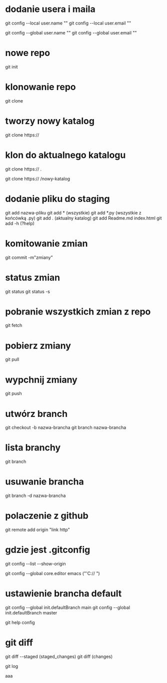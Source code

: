 # dodanie usera i maila
git config --local user.name ""
git config --local user.email ""

git config --global user.name ""
git config --global user.email ""

# nowe repo
git init

# klonowanie repo
git clone
# tworzy nowy katalog 
git clone https://

# klon do aktualnego katalogu 
git clone https:// .

git clone https:// /nowy-katalog

# dodanie pliku do staging
git add nazwa-pliku
git add *       (wszystkie)
git add *.py    (wszystkie z końcówką .py)
git add .       (aktualny katalog)
git add Readme.md index.html
git add -h  (?help)

# komitowanie zmian
git commit -m"zmiany"

# status zmian
git status
git status -s

# pobranie wszystkich zmian z repo
git fetch

# pobierz zmiany
git pull

# wypchnij zmiany
git push

# utwórz branch
git checkout -b nazwa-brancha
git branch nazwa-brancha

# lista branchy
git branch 

# usuwanie brancha
git branch -d nazwa-brancha

# polaczenie z github
git remote add origin "link http"

# gdzie jest .gitconfig
git config --list --show-origin

git config --global core.editor emacs ("'C:// ")

# ustawienie brancha default
git config --global init.defaultBranch main
git config --global init.defaultBranch master


git help config

# git diff
git diff --staged   (staged_changes)
git diff            (changes)

git log

aaa